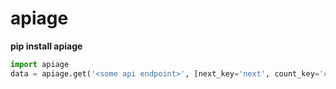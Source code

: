 # apiage

**pip install apiage**

```python
import apiage
data = apiage.get('<some api endpoint>', [next_key='next', count_key='count', results_key='results'])
```
